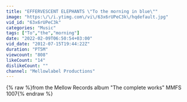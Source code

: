 ```yaml
---
title: "EFFERVESCENT ELEPHANTS \"To the morning in blue\""
image: "https:\/\/i.ytimg.com\/vi\/63x6rUPeC3k\/hqdefault.jpg"
vid_id: "63x6rUPeC3k"
categories: "Music"
tags: ["To","the","morning"]
date: "2022-02-09T06:50:54+03:00"
vid_date: "2012-07-15T19:44:22Z"
duration: "PT5M"
viewcount: "808"
likeCount: "14"
dislikeCount: ""
channel: "Mellowlabel Productions"
---
```

{% raw %}from the Mellow Records album &quot;The complete works&quot; MMFS 1007{% endraw %}
